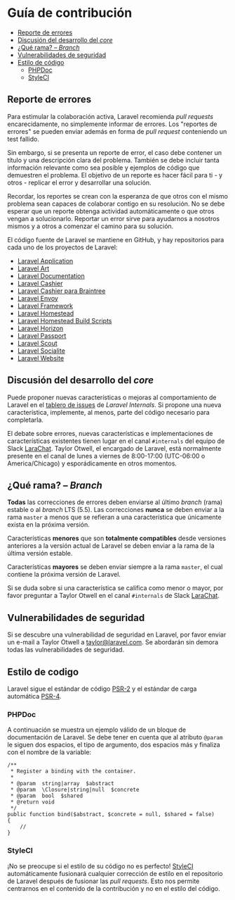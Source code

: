 # Guía de contribución

- [Reporte de errores](#bug-reports)
- [Discusión del desarrollo del *core*](#core-development-discussion)
- [¿Qué rama? – *Branch*](#which-branch)
- [Vulnerabilidades de seguridad](#security-vulnerabilities)
- [Estilo de código](#coding-style) 
    - [PHPDoc](#phpdoc)
    - [StyleCI](#styleci)

<a name="bug-reports"></a>

## Reporte de errores

Para estimular la colaboración activa, Laravel recomienda *pull requests* encarecidamente, no simplemente informar de errores. Los "reportes de errores" se pueden enviar además en forma de *pull request* conteniendo un test fallido.

Sin embargo, si se presenta un reporte de error, el caso debe contener un título y una descripción clara del problema. También se debe incluir tanta información relevante como sea posible y ejemplos de código que demuestren el problema. El objetivo de un reporte es hacer fácil para ti - y otros - replicar el error y desarrollar una solución.

Recordar, los reportes se crean con la esperanza de que otros con el mismo problema sean capaces de colaborar contigo en su resolución. No se debe esperar que un reporte obtenga actividad automáticamente o que otros vengan a solucionarlo. Reportar un error sirve para ayudarnos a nosotros mismos y a otros a comenzar el camino para su solución.

El código fuente de Laravel se mantiene en GitHub, y hay repositorios para cada uno de los proyectos de Laravel:

<div class="content-list">
  <ul>
    <li>
      <a href="https://github.com/laravel/laravel">Laravel Application</a>
    </li>
    <li>
      <a href="https://github.com/laravel/art">Laravel Art</a>
    </li>
    <li>
      <a href="https://github.com/laravel/docs">Laravel Documentation</a>
    </li>
    <li>
      <a href="https://github.com/laravel/cashier">Laravel Cashier</a>
    </li>
    <li>
      <a href="https://github.com/laravel/cashier-braintree">Laravel Cashier para Braintree</a>
    </li>
    <li>
      <a href="https://github.com/laravel/envoy">Laravel Envoy</a>
    </li>
    <li>
      <a href="https://github.com/laravel/framework">Laravel Framework</a>
    </li>
    <li>
      <a href="https://github.com/laravel/homestead">Laravel Homestead</a>
    </li>
    <li>
      <a href="https://github.com/laravel/settler">Laravel Homestead Build Scripts</a>
    </li>
    <li>
      <a href="https://github.com/laravel/horizon">Laravel Horizon</a>
    </li>
    <li>
      <a href="https://github.com/laravel/passport">Laravel Passport</a>
    </li>
    <li>
      <a href="https://github.com/laravel/scout">Laravel Scout</a>
    </li>
    <li>
      <a href="https://github.com/laravel/socialite">Laravel Socialite</a>
    </li>
    <li>
      <a href="https://github.com/laravel/laravel.com">Laravel Website</a>
    </li>
  </ul>
</div>

<a name="core-development-discussion"></a>

## Discusión del desarrollo del *core*

Puede proponer nuevas características o mejoras al comportamiento de Laravel en el [tablero de issues](https://github.com/laravel/internals/issues) de *Laravel Internals*. Si propone una nueva característica, implemente, al menos, parte del código necesario para completarla.

El debate sobre errores, nuevas características e implementaciones de características existentes tienen lugar en el canal `#internals` del equipo de Slack [LaraChat](https://larachat.co). Taylor Otwell, el encargado de Laravel, está normalmente presente en el canal de lunes a viernes de 8:00-17:00 (UTC-06:00 o America/Chicago) y esporádicamente en otros momentos.

<a name="which-branch"></a>

## ¿Qué rama? – *Branch*

**Todas** las correcciones de errores deben enviarse al último *branch* (rama) estable o al *branch* LTS (5.5). Las correcciones **nunca** se deben enviar a la rama `master` a menos que se refieran a una característica que únicamente exista en la próxima versión.

Características **menores** que son **totalmente compatibles** desde versiones anteriores a la versión actual de Laravel se deben enviar a la rama de la última versión estable.

Características **mayores** se deben enviar siempre a la rama `master`, el cual contiene la próxima versión de Laravel.

Si se duda sobre si una característica se califica como menor o mayor, por favor preguntar a Taylor Otwell en el canal `#internals` de Slack [LaraChat](https://larachat.co).

<a name="security-vulnerabilities"></a>

## Vulnerabilidades de seguridad

Si se descubre una vulnerabilidad de seguridad en Laravel, por favor enviar un e-mail a Taylor Otwell a <taylor@laravel.com>. Se abordarán sin demora todas las vulnerabilidades de seguridad.

<a name="coding-style"></a>

## Estilo de codigo

Laravel sigue el estándar de código [PSR-2](https://github.com/php-fig/fig-standards/blob/master/accepted/PSR-2-coding-style-guide.md) y el estándar de carga automática [PSR-4](https://github.com/php-fig/fig-standards/blob/master/accepted/PSR-4-autoloader.md).

<a name="phpdoc"></a>

### PHPDoc

A continuación se muestra un ejemplo válido de un bloque de documentación de Laravel. Se debe tener en cuenta que al atributo `@param` le siguen dos espacios, el tipo de argumento, dos espacios más y finaliza con el nombre de la variable:

    /**
     * Register a binding with the container.
     *
     * @param  string|array  $abstract
     * @param  \Closure|string|null  $concrete
     * @param  bool  $shared
     * @return void
     */
    public function bind($abstract, $concrete = null, $shared = false)
    {
        //
    }
    

<a name="styleci"></a>

### StyleCI

¡No se preocupe si el estilo de su código no es perfecto! [StyleCI](https://styleci.io/) automáticamente fusionará cualquier corrección de estilo en el repositorio de Laravel después de fusionar las *pull requests*. Esto nos permite centrarnos en el contenido de la contribución y no en el estilo del código.